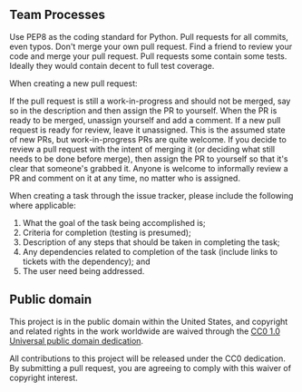 ## Team Processes

Use PEP8 as the coding standard for Python.
Pull requests for all commits, even typos.
Don't merge your own pull request. Find a friend to review your code and merge your pull request.
Pull requests some contain some tests. Ideally they would contain decent to full test coverage.

When creating a new pull request:

If the pull request is still a work-in-progress and should not be merged, say so in the description and then assign the PR to yourself. When the PR is ready to be merged, unassign yourself and add a comment.
If a new pull request is ready for review, leave it unassigned. This is the assumed state of new PRs, but work-in-progress PRs are quite welcome.
If you decide to review a pull request with the intent of merging it (or deciding what still needs to be done before merge), then assign the PR to yourself so that it's clear that someone's grabbed it.
Anyone is welcome to informally review a PR and comment on it at any time, no matter who is assigned.

When creating a task through the issue tracker, please include the following where applicable: 
1. What the goal of the task being accomplished is; 
2. Criteria for completion (testing is presumed); 
3. Description of any steps that should be taken in completing the task; 
4. Any dependencies related to completion of the task (include links to tickets with the dependency); and 
5. The user need being addressed.


## Public domain

This project is in the public domain within the United States, and
copyright and related rights in the work worldwide are waived through
the [CC0 1.0 Universal public domain dedication](https://creativecommons.org/publicdomain/zero/1.0/).

All contributions to this project will be released under the CC0
dedication. By submitting a pull request, you are agreeing to comply
with this waiver of copyright interest.
